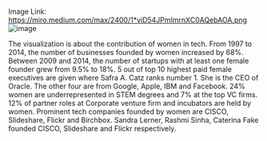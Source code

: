 Image Link: https://miro.medium.com/max/2400/1*viD54JPmImrnXC0AQebAOA.png
![image](https://user-images.githubusercontent.com/54874663/110380468-256dd680-8026-11eb-96cd-9df8ba168d3b.png)

The visualization is about the contribution of women in tech.
From 1997 to 2014, the number of businesses founded by women increased by 68%.
Between 2009 and 2014, the number of startups with at least one female founder grew from 9.5% to 18%.
5 out of top 10 highest paid female executives are given where Safra A. Catz ranks number 1.
She is the CEO of Oracle.
The other four are from Google, Apple, IBM and Facebook.
24% women are underrepresented in STEM degrees and 7% at the top VC firms.
12% of partner roles at Corporate venture firm and incubators are held by women.
Prominent tech companies founded by women are CISCO, Slideshare, Flickr and Birchbox.
Sandra Lerner, Rashmi Sinha, Caterina Fake founded CISCO, Slideshare and Flickr respectively.
